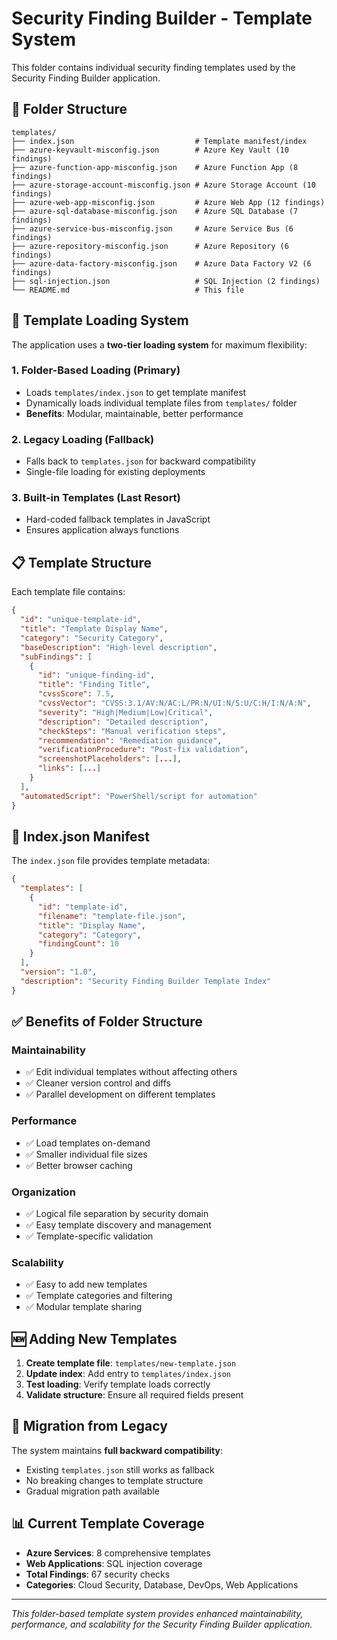 # Security Finding Builder - Template System

This folder contains individual security finding templates used by the Security Finding Builder application.

## 📁 Folder Structure

```
templates/
├── index.json                           # Template manifest/index
├── azure-keyvault-misconfig.json        # Azure Key Vault (10 findings)
├── azure-function-app-misconfig.json    # Azure Function App (8 findings) 
├── azure-storage-account-misconfig.json # Azure Storage Account (10 findings)
├── azure-web-app-misconfig.json         # Azure Web App (12 findings)
├── azure-sql-database-misconfig.json    # Azure SQL Database (7 findings)
├── azure-service-bus-misconfig.json     # Azure Service Bus (6 findings)
├── azure-repository-misconfig.json      # Azure Repository (6 findings)
├── azure-data-factory-misconfig.json    # Azure Data Factory V2 (6 findings)
├── sql-injection.json                   # SQL Injection (2 findings)
└── README.md                            # This file
```

## 🚀 Template Loading System

The application uses a **two-tier loading system** for maximum flexibility:

### 1. **Folder-Based Loading (Primary)**
- Loads `templates/index.json` to get template manifest
- Dynamically loads individual template files from `templates/` folder
- **Benefits**: Modular, maintainable, better performance

### 2. **Legacy Loading (Fallback)**
- Falls back to `templates.json` for backward compatibility
- Single-file loading for existing deployments

### 3. **Built-in Templates (Last Resort)**
- Hard-coded fallback templates in JavaScript
- Ensures application always functions

## 📋 Template Structure

Each template file contains:

```json
{
  "id": "unique-template-id",
  "title": "Template Display Name", 
  "category": "Security Category",
  "baseDescription": "High-level description",
  "subFindings": [
    {
      "id": "unique-finding-id",
      "title": "Finding Title",
      "cvssScore": 7.5,
      "cvssVector": "CVSS:3.1/AV:N/AC:L/PR:N/UI:N/S:U/C:H/I:N/A:N",
      "severity": "High|Medium|Low|Critical",
      "description": "Detailed description",
      "checkSteps": "Manual verification steps",
      "recommendation": "Remediation guidance",
      "verificationProcedure": "Post-fix validation",
      "screenshotPlaceholders": [...],
      "links": [...]
    }
  ],
  "automatedScript": "PowerShell/script for automation"
}
```

## 🔧 Index.json Manifest

The `index.json` file provides template metadata:

```json
{
  "templates": [
    {
      "id": "template-id",
      "filename": "template-file.json",
      "title": "Display Name",
      "category": "Category",
      "findingCount": 10
    }
  ],
  "version": "1.0",
  "description": "Security Finding Builder Template Index"
}
```

## ✅ Benefits of Folder Structure

### **Maintainability**
- ✅ Edit individual templates without affecting others
- ✅ Cleaner version control and diffs
- ✅ Parallel development on different templates

### **Performance** 
- ✅ Load templates on-demand
- ✅ Smaller individual file sizes
- ✅ Better browser caching

### **Organization**
- ✅ Logical file separation by security domain
- ✅ Easy template discovery and management
- ✅ Template-specific validation

### **Scalability**
- ✅ Easy to add new templates
- ✅ Template categories and filtering
- ✅ Modular template sharing

## 🆕 Adding New Templates

1. **Create template file**: `templates/new-template.json`
2. **Update index**: Add entry to `templates/index.json`
3. **Test loading**: Verify template loads correctly
4. **Validate structure**: Ensure all required fields present

## 🔄 Migration from Legacy

The system maintains **full backward compatibility**:
- Existing `templates.json` still works as fallback
- No breaking changes to template structure
- Gradual migration path available

## 📊 Current Template Coverage

- **Azure Services**: 8 comprehensive templates
- **Web Applications**: SQL injection coverage
- **Total Findings**: 67 security checks
- **Categories**: Cloud Security, Database, DevOps, Web Applications

---

*This folder-based template system provides enhanced maintainability, performance, and scalability for the Security Finding Builder application.*